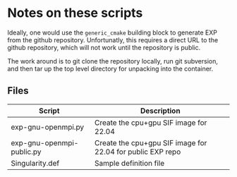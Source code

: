 # Notes on these scripts

Ideally, one would use the `generic_cmake` building block to generate
EXP from the github repository.  Unfortunatly, this requires a direct
URL to the github repository, which will not work until the repository
is public.

The work around is to git clone the repository locally, run git
subversion, and then tar up the top level directory for unpacking into
the container.

## Files

| Script                    | Description |
| ---                       | ---         |
| exp-gnu-openmpi.py        | Create the cpu+gpu SIF image for 22.04 |
| exp-gnu-openmpi-public.py | Create the cpu+gpu SIF image for 22.04 for public EXP repo|
| Singularity.def           | Sample definition file |

